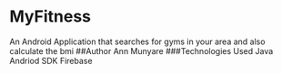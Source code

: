 # MyFitness
An Android Application that searches for gyms in your area and also calculate the bmi
##Author
Ann Munyare
###Technologies Used
Java
Andriod SDK
Firebase

